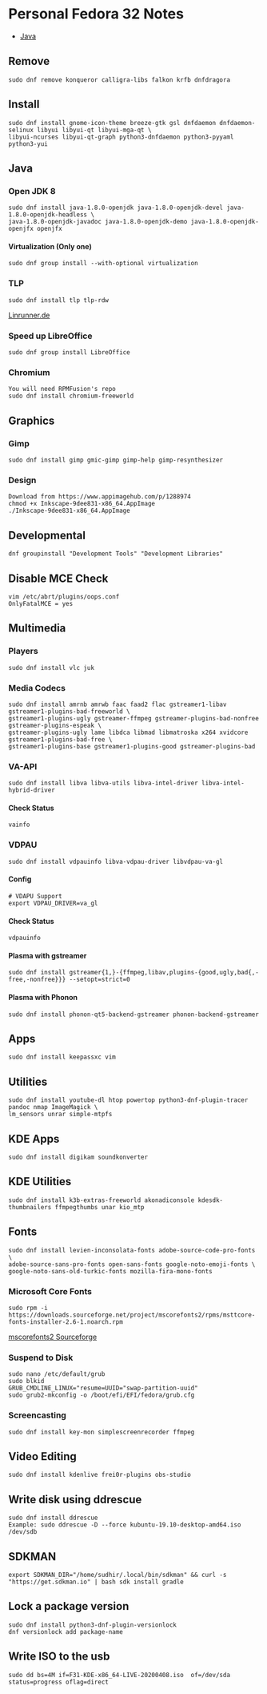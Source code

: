 # Personal Fedora 32 Notes

* [Java](#java)

## Remove

	sudo dnf remove konqueror calligra-libs falkon krfb dnfdragora
    
## Install

	sudo dnf install gnome-icon-theme breeze-gtk gsl dnfdaemon dnfdaemon-selinux libyui libyui-qt libyui-mga-qt \
	libyui-ncurses libyui-qt-graph python3-dnfdaemon python3-pyyaml python3-yui

## Java


### Open JDK 8

	sudo dnf install java-1.8.0-openjdk java-1.8.0-openjdk-devel java-1.8.0-openjdk-headless \
	java-1.8.0-openjdk-javadoc java-1.8.0-openjdk-demo java-1.8.0-openjdk-openjfx openjfx
	
	

#### Virtualization (Only one)

	sudo dnf group install --with-optional virtualization


### TLP

	sudo dnf install tlp tlp-rdw

[Linrunner.de](http://linrunner.de/en/tlp/docs/tlp-linux-advanced-power-management.html#installation)

### Speed up LibreOffice

	sudo dnf group install LibreOffice


### Chromium

	You will need RPMFusion's repo
	sudo dnf install chromium-freeworld

## Graphics

### Gimp

	sudo dnf install gimp gmic-gimp gimp-help gimp-resynthesizer

### Design

	Download from https://www.appimagehub.com/p/1288974
	chmod +x Inkscape-9dee831-x86_64.AppImage
	./Inkscape-9dee831-x86_64.AppImage

## Developmental

	dnf groupinstall "Development Tools" "Development Libraries"

## Disable MCE Check

	vim /etc/abrt/plugins/oops.conf
	OnlyFatalMCE = yes


## Multimedia

### Players

	sudo dnf install vlc juk
    
### Media Codecs

	sudo dnf install amrnb amrwb faac faad2 flac gstreamer1-libav gstreamer1-plugins-bad-freeworld \
	gstreamer1-plugins-ugly gstreamer-ffmpeg gstreamer-plugins-bad-nonfree gstreamer-plugins-espeak \
	gstreamer-plugins-ugly lame libdca libmad libmatroska x264 xvidcore gstreamer1-plugins-bad-free \
	gstreamer1-plugins-base gstreamer1-plugins-good gstreamer-plugins-bad

### VA-API

	sudo dnf install libva libva-utils libva-intel-driver libva-intel-hybrid-driver

#### Check Status

	vainfo

### VDPAU

	sudo dnf install vdpauinfo libva-vdpau-driver libvdpau-va-gl

#### Config

    # VDAPU Support
    export VDPAU_DRIVER=va_gl

#### Check Status

	vdpauinfo
	
    
#### Plasma with gstreamer

	sudo dnf install gstreamer{1,}-{ffmpeg,libav,plugins-{good,ugly,bad{,-free,-nonfree}}} --setopt=strict=0

#### Plasma with Phonon

	sudo dnf install phonon-qt5-backend-gstreamer phonon-backend-gstreamer


## Apps

    sudo dnf install keepassxc vim

## Utilities

    sudo dnf install youtube-dl htop powertop python3-dnf-plugin-tracer pandoc nmap ImageMagick \
    lm_sensors unrar simple-mtpfs

## KDE Apps

    sudo dnf install digikam soundkonverter
	
## KDE Utilities

    sudo dnf install k3b-extras-freeworld akonadiconsole kdesdk-thumbnailers ffmpegthumbs unar kio_mtp

## Fonts

    sudo dnf install levien-inconsolata-fonts adobe-source-code-pro-fonts \
    adobe-source-sans-pro-fonts open-sans-fonts google-noto-emoji-fonts \
    google-noto-sans-old-turkic-fonts mozilla-fira-mono-fonts

### Microsoft Core Fonts

    sudo rpm -i https://downloads.sourceforge.net/project/mscorefonts2/rpms/msttcore-fonts-installer-2.6-1.noarch.rpm
    
[mscorefonts2 Sourceforge](http://sourceforge.net/projects/mscorefonts2/?source=typ_redirect)


### Suspend to Disk

    sudo nano /etc/default/grub
    sudo blkid
    GRUB_CMDLINE_LINUX="resume=UUID="swap-partition-uuid"
    sudo grub2-mkconfig -o /boot/efi/EFI/fedora/grub.cfg


### Screencasting
    
    sudo dnf install key-mon simplescreenrecorder ffmpeg
    
## Video Editing

    sudo dnf install kdenlive frei0r-plugins obs-studio
	

## Write disk using ddrescue

    sudo dnf install ddrescue
    Example: sudo ddrescue -D --force kubuntu-19.10-desktop-amd64.iso /dev/sdb


## SDKMAN

	export SDKMAN_DIR="/home/sudhir/.local/bin/sdkman" && curl -s "https://get.sdkman.io" | bash sdk install gradle


## Lock a package version

	sudo dnf install python3-dnf-plugin-versionlock
	dnf versionlock add package-name

## Write ISO to the usb

	sudo dd bs=4M if=F31-KDE-x86_64-LIVE-20200408.iso  of=/dev/sda status=progress oflag=direct
